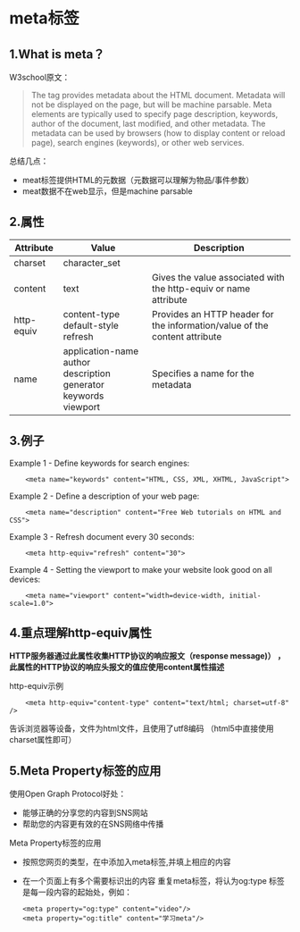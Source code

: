 # meta标签

## 1.What is meta？
 W3school原文：
> The <meta> tag provides metadata about the HTML document. Metadata will not be displayed on the page, but will be machine parsable.
  Meta elements are typically used to specify page description, keywords, author of the document, last modified, and other metadata.
  The metadata can be used by browsers (how to display content or reload page), search engines (keywords), or other web services.

  总结几点：
  * meat标签提供HTML的元数据（元数据可以理解为物品/事件参数）
  * meat数据不在web显示，但是machine parsable

## 2.属性
Attribute | Value	|Description
-----|-----|-----|
charset|	character_set
content|	text|	Gives the value associated with the http-equiv or name attribute
http-equiv|	content-type default-style  refresh	|Provides an HTTP header for the information/value of the content attribute
name|	application-name <br> author <br>description <br>generator<br> keywords <br>viewport|	Specifies a name for the metadata

## 3.例子

Example 1 - Define keywords for search engines:

        <meta name="keywords" content="HTML, CSS, XML, XHTML, JavaScript">
Example 2 - Define a description of your web page:


        <meta name="description" content="Free Web tutorials on HTML and CSS">

Example 3 - Refresh document every 30 seconds:

        <meta http-equiv="refresh" content="30">
Example 4 - Setting the viewport to make your website look good on all devices:

        <meta name="viewport" content="width=device-width, initial-scale=1.0">
## 4.重点理解http-equiv属性

**HTTP服务器通过此属性收集HTTP协议的响应报文（response message)）
，此属性的HTTP协议的响应头报文的值应使用content属性描述**

http-equiv示例

        <meta http-equiv="content-type" content="text/html; charset=utf-8" />

告诉浏览器等设备，文件为html文件，且使用了utf8编码
（html5中直接使用charset属性即可）

## 5.Meta Property标签的应用
使用Open Graph Protocol好处：
* 能够正确的分享您的内容到SNS网站
* 帮助您的内容更有效的在SNS网络中传播

Meta Property标签的应用
* 按照您网页的类型，在<head>中添加入meta标签,并填上相应的内容
* 在一个页面上有多个需要标识出的内容
 重复meta标签，将认为og:type 标签是每一段内容的起始处，例如：

      <meta property="og:type" content="video"/>
      <meta property="og:title" content="学习meta"/>

